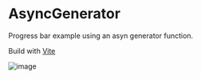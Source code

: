 # AsyncGenerator

Progress bar example using an asyn generator function.

Build with [Vite](https://vitejs.dev/guide/)

![image](https://user-images.githubusercontent.com/28118038/109397781-b8f02a80-78f5-11eb-93da-3396b33b2fef.png)

